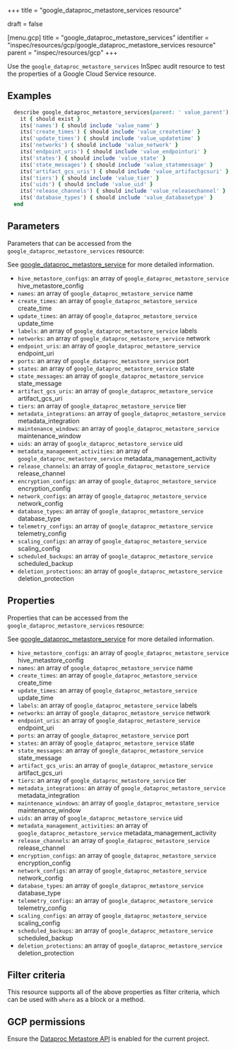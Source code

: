 +++
title = "google_dataproc_metastore_services resource"

draft = false



[menu.gcp]
title = "google_dataproc_metastore_services"
identifier = "inspec/resources/gcp/google_dataproc_metastore_services resource"
parent = "inspec/resources/gcp"
+++

Use the `google_dataproc_metastore_services` InSpec audit resource to test the properties of a Google Cloud Service resource.

## Examples

```ruby
  describe google_dataproc_metastore_services(parent: ' value_parent') do
    it { should exist }
    its('names') { should include 'value_name' }
    its('create_times') { should include 'value_createtime' }
    its('update_times') { should include 'value_updatetime' }
    its('networks') { should include 'value_network' }
    its('endpoint_uris') { should include 'value_endpointuri' }
    its('states') { should include 'value_state' }
    its('state_messages') { should include 'value_statemessage' }
    its('artifact_gcs_uris') { should include 'value_artifactgcsuri' }
    its('tiers') { should include 'value_tier' }
    its('uids') { should include 'value_uid' }
    its('release_channels') { should include 'value_releasechannel' }
    its('database_types') { should include 'value_databasetype' }
  end
```

## Parameters

Parameters that can be accessed from the `google_dataproc_metastore_services` resource:

See [google_dataproc_metastore_service](google_dataproc_metastore_service) for more detailed information.

* `hive_metastore_configs`: an array of `google_dataproc_metastore_service` hive_metastore_config
* `names`: an array of `google_dataproc_metastore_service` name
* `create_times`: an array of `google_dataproc_metastore_service` create_time
* `update_times`: an array of `google_dataproc_metastore_service` update_time
* `labels`: an array of `google_dataproc_metastore_service` labels
* `networks`: an array of `google_dataproc_metastore_service` network
* `endpoint_uris`: an array of `google_dataproc_metastore_service` endpoint_uri
* `ports`: an array of `google_dataproc_metastore_service` port
* `states`: an array of `google_dataproc_metastore_service` state
* `state_messages`: an array of `google_dataproc_metastore_service` state_message
* `artifact_gcs_uris`: an array of `google_dataproc_metastore_service` artifact_gcs_uri
* `tiers`: an array of `google_dataproc_metastore_service` tier
* `metadata_integrations`: an array of `google_dataproc_metastore_service` metadata_integration
* `maintenance_windows`: an array of `google_dataproc_metastore_service` maintenance_window
* `uids`: an array of `google_dataproc_metastore_service` uid
* `metadata_management_activities`: an array of `google_dataproc_metastore_service` metadata_management_activity
* `release_channels`: an array of `google_dataproc_metastore_service` release_channel
* `encryption_configs`: an array of `google_dataproc_metastore_service` encryption_config
* `network_configs`: an array of `google_dataproc_metastore_service` network_config
* `database_types`: an array of `google_dataproc_metastore_service` database_type
* `telemetry_configs`: an array of `google_dataproc_metastore_service` telemetry_config
* `scaling_configs`: an array of `google_dataproc_metastore_service` scaling_config
* `scheduled_backups`: an array of `google_dataproc_metastore_service` scheduled_backup
* `deletion_protections`: an array of `google_dataproc_metastore_service` deletion_protection

## Properties

Properties that can be accessed from the `google_dataproc_metastore_services` resource:

See [google_dataproc_metastore_service](google_dataproc_metastore_service) for more detailed information.

* `hive_metastore_configs`: an array of `google_dataproc_metastore_service` hive_metastore_config
* `names`: an array of `google_dataproc_metastore_service` name
* `create_times`: an array of `google_dataproc_metastore_service` create_time
* `update_times`: an array of `google_dataproc_metastore_service` update_time
* `labels`: an array of `google_dataproc_metastore_service` labels
* `networks`: an array of `google_dataproc_metastore_service` network
* `endpoint_uris`: an array of `google_dataproc_metastore_service` endpoint_uri
* `ports`: an array of `google_dataproc_metastore_service` port
* `states`: an array of `google_dataproc_metastore_service` state
* `state_messages`: an array of `google_dataproc_metastore_service` state_message
* `artifact_gcs_uris`: an array of `google_dataproc_metastore_service` artifact_gcs_uri
* `tiers`: an array of `google_dataproc_metastore_service` tier
* `metadata_integrations`: an array of `google_dataproc_metastore_service` metadata_integration
* `maintenance_windows`: an array of `google_dataproc_metastore_service` maintenance_window
* `uids`: an array of `google_dataproc_metastore_service` uid
* `metadata_management_activities`: an array of `google_dataproc_metastore_service` metadata_management_activity
* `release_channels`: an array of `google_dataproc_metastore_service` release_channel
* `encryption_configs`: an array of `google_dataproc_metastore_service` encryption_config
* `network_configs`: an array of `google_dataproc_metastore_service` network_config
* `database_types`: an array of `google_dataproc_metastore_service` database_type
* `telemetry_configs`: an array of `google_dataproc_metastore_service` telemetry_config
* `scaling_configs`: an array of `google_dataproc_metastore_service` scaling_config
* `scheduled_backups`: an array of `google_dataproc_metastore_service` scheduled_backup
* `deletion_protections`: an array of `google_dataproc_metastore_service` deletion_protection

## Filter criteria

This resource supports all of the above properties as filter criteria, which can be used
with `where` as a block or a method.

## GCP permissions

Ensure the [Dataproc Metastore API](https://console.cloud.google.com/apis/library/metastore.googleapis.com) is enabled for the current project.

